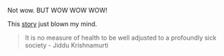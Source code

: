 <!-- 
.. title: Okay, wow!
.. slug: okay-wow
.. date: 2015-11-11 20:48:03 UTC+01:00
.. tags: xkcd, life, human, universe 
.. category: 
.. link: 
.. description: 
.. type: text
-->

Not wow. BUT WOW WOW WOW!

This [story](http://theoatmeal.com/comics/plane) just blown my mind.

>It is no measure of health to be well adjusted to a profoundly sick society - Jiddu Krishnamurti
